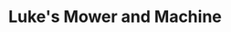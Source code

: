 ---
title: "Luke's Mower and Machine"
url: /mississauga/lukes-mower-and-machine/
shop: Platzpflege
---